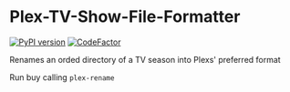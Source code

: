 # Plex-TV-Show-File-Formatter

[![PyPI version](https://badge.fury.io/py/Plex-TV-Show-File-Formatter.svg)](https://badge.fury.io/py/Plex-TV-Show-File-Formatter) [![CodeFactor](https://www.codefactor.io/repository/github/matthewkayne/plex-tv-show-file-formatter/badge)](https://www.codefactor.io/repository/github/matthewkayne/plex-tv-show-file-formatter)

Renames an orded directory of a TV season into Plexs' preferred format

Run buy calling `plex-rename`
